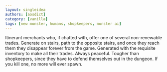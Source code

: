 ```yaml
---
layout: singleidea
authors: [aosdict]
category: [vanilla]
tags: [new monster, humans, shopkeepers, monster ai]
---
```

Itinerant merchants who, if chatted with, offer one of several non-renewable trades. Generate on stairs, path to the opposite stairs, and once they reach them they disappear forever from the game. Generated with the requisite inventory to make all their trades. Always peaceful. Tougher than shopkeepers, since they have to defend themselves out in the dungeon. If you kill one, no more will ever spawn.
